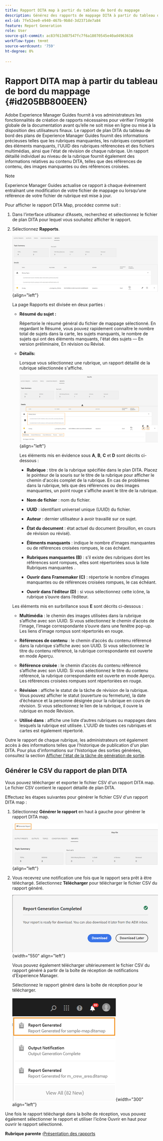 ```yaml
---
title: Rapport DITA map à partir du tableau de bord du mappage
description: Générez des rapports de mappage DITA à partir du tableau de bord de mappage dans AEM Guides. Découvrez comment générer le fichier CSV d'un rapport DITA map.
exl-id: 7fe52ee0-e940-467b-9b8d-3d2371de7a84
feature: Report Generation
role: User
source-git-commit: ac83f613d87547fc7f6a18070545e40ad4963616
workflow-type: tm+mt
source-wordcount: '759'
ht-degree: 0%

---
```


# Rapport DITA map à partir du tableau de bord du mappage {#id205BB800EEN}

Adobe Experience Manager Guides fournit à vos administrateurs les fonctionnalités de création de rapports nécessaires pour vérifier l’intégrité globale de la documentation avant qu’elle ne soit mise en ligne ou mise à la disposition des utilisateurs finaux. Le rapport de plan DITA du tableau de bord des plans de Experience Manager Guides fournit des informations précieuses telles que les rubriques manquantes, les rubriques comportant des éléments manquants, l&#39;UUID des rubriques référencées et des fichiers multimédias, ainsi que l&#39;état de révision de chaque rubrique. Un rapport détaillé individuel au niveau de la rubrique fournit également des informations relatives au contenu DITA, telles que des références de contenu, des images manquantes ou des références croisées.

>[!NOTE]
>
>Experience Manager Guides actualise ce rapport à chaque événement entraînant une modification de votre fichier de mappage ou lorsqu’une référence de votre fichier de rubrique est mise à jour.

Pour afficher le rapport DITA Map, procédez comme suit :

1. Dans l’interface utilisateur d’Assets, recherchez et sélectionnez le fichier de plan DITA pour lequel vous souhaitez afficher le rapport.

1. Sélectionnez **Rapports**.

   ![](images/reports-page-uuid-new.png){align="left"}

   La page Rapports est divisée en deux parties :

   - **Résumé du sujet :**

     Répertorie le résumé général du fichier de mappage sélectionné. En regardant le Résumé, vous pouvez rapidement connaître le nombre total de sujets dans la carte, les sujets manquants, le nombre de sujets qui ont des éléments manquants, l&#39;état des sujets — En version préliminaire, En révision ou Révisé.

   - **Détails:**

     Lorsque vous sélectionnez une rubrique, un rapport détaillé de la rubrique sélectionnée s&#39;affiche.

     ![](images/detailed-report-uuid-new.png){align="left"}

     Les éléments mis en évidence sous **A**, **B**, **C** et **D** sont décrits ci-dessous :

      - **Rubrique** : titre de la rubrique spécifiée dans le plan DITA. Placez le pointeur de la souris sur le titre de la rubrique pour afficher le chemin d&#39;accès complet de la rubrique. En cas de problèmes dans la rubrique, tels que des références ou des images manquantes, un point rouge s&#39;affiche avant le titre de la rubrique.

      - **Nom de fichier** : nom du fichier.

      - **UUID** : identifiant universel unique \(UUID\) du fichier.

      - **Auteur** : dernier utilisateur à avoir travaillé sur ce sujet.

      - **État du document** : état actuel du document (brouillon, en cours de révision ou révisé).

      - **Éléments manquants** : indique le nombre d’images manquantes ou de références croisées rompues, le cas échéant.

      - **Rubriques manquantes \(B\)** : s’il existe des rubriques dont les références sont rompues, elles sont répertoriées sous la liste Rubriques manquantes .

      - **Ouvrir dans Framemaker \(C\)** : répertorie le nombre d’images manquantes ou de références croisées rompues, le cas échéant.

      - **Ouvrir dans l’éditeur \(D\)** : si vous sélectionnez cette icône, la rubrique s’ouvre dans l’éditeur.


   Les éléments mis en surbrillance sous **E** sont décrits ci-dessous :

   - **Multimédia** : le chemin des images utilisées dans la rubrique s’affiche avec son UUID. Si vous sélectionnez le chemin d’accès de l’image, l’image correspondante s’ouvre dans une fenêtre pop-up. Les liens d’image rompus sont répertoriés en rouge.

   - **Références de contenu** : le chemin d’accès du contenu référencé dans la rubrique s’affiche avec son UUID. Si vous sélectionnez le titre du contenu référencé, la rubrique correspondante est ouverte en mode Aperçu.

   - **Référence croisée** : le chemin d’accès du contenu référencé s’affiche avec son UUID. Si vous sélectionnez le titre du contenu référencé, la rubrique correspondante est ouverte en mode Aperçu. Les références croisées rompues sont répertoriées en rouge.

   - **Révision** : affiche le statut de la tâche de révision de la rubrique. Vous pouvez afficher le statut \(ouverture ou fermeture\), la date d’échéance et la personne désignée pour la rubrique en cours de révision. Si vous sélectionnez le lien de la rubrique, il ouvre la rubrique en mode Révision.

   - **Utilisé dans** : affiche une liste d’autres rubriques ou mappages dans lesquels la rubrique est utilisée. L&#39;UUID de toutes ces rubriques et cartes est également répertorié.

Outre le rapport de chaque rubrique, les administrateurs ont également accès à des informations telles que l&#39;historique de publication d&#39;un plan DITA. Pour plus d&#39;informations sur l&#39;historique des sorties générées, consultez la section [Afficher l&#39;état de la tâche de génération de sortie](generate-output-for-a-dita-map.md#viewing_output_history).

## Générer le CSV du rapport de plan DITA

Vous pouvez télécharger et exporter le fichier CSV d&#39;un rapport DITA map. Le fichier CSV contient le rapport détaillé de plan DITA.

Effectuez les étapes suivantes pour générer le fichier CSV d&#39;un rapport DITA map :

1. Sélectionnez **Générer le rapport** en haut à gauche pour générer le rapport DITA map.

   ![](images/generate-DITA-map-report-new.png){align="left"}

1. Vous recevrez une notification une fois que le rapport sera prêt à être téléchargé. Sélectionnez **Télécharger** pour télécharger le fichier CSV du rapport généré.

   ![](images/download-report-dialog-new.png){width="550" align="left"}


   Vous pouvez également télécharger ultérieurement le fichier CSV du rapport généré à partir de la boîte de réception de notifications d’Experience Manager.

   Sélectionnez le rapport généré dans la boîte de réception pour le télécharger.

   ![](images/report-inbox--notification.png){width="300" align="left"}

Une fois le rapport téléchargé dans la boîte de réception, vous pouvez également sélectionner le rapport et utiliser l’icône Ouvrir en haut pour ouvrir le rapport sélectionné.

**Rubrique parente :**&#x200B;[ Présentation des rapports](reports-intro.md)
